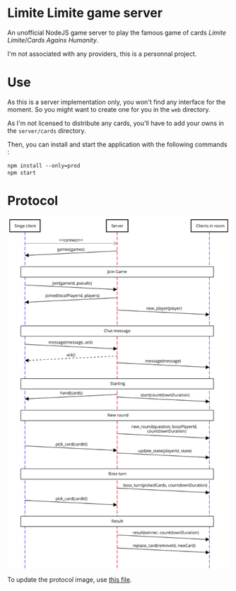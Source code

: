 # Limite Limite game server
An unofficial NodeJS game server to play the famous game of cards *Limite Limite*/*Cards Agains Humanity*.

I'm not associated with any providers, this is a personnal project.

# Use
As this is a server implementation only, you won't find any interface for the moment. 
So you might want to create one for you in the `web` directory.

As I'm not licensed to distribute any cards, you'll have to add your owns in the `server/cards` directory.

Then, you can install and start the application with the following commands :

```shell
npm install --only=prod
npm start
```

# Protocol
![Protocol](./docs/protocol.svg)

To update the protocol image, use [this file](./docs/protocol.txt).